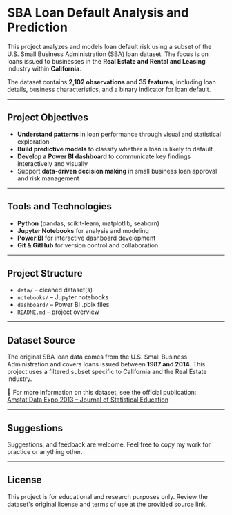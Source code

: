 # SBA Loan Default Analysis and Prediction

This project analyzes and models loan default risk using a subset of the U.S. Small Business Administration (SBA) loan dataset. The focus is on loans issued to businesses in the **Real Estate and Rental and Leasing** industry within **California**.

The dataset contains **2,102 observations** and **35 features**, including loan details, business characteristics, and a binary indicator for loan default.

---

## Project Objectives

- **Understand patterns** in loan performance through visual and statistical exploration
- **Build predictive models** to classify whether a loan is likely to default
- **Develop a Power BI dashboard** to communicate key findings interactively and visually
- Support **data-driven decision making** in small business loan approval and risk management

---

## Tools and Technologies

- **Python** (pandas, scikit-learn, matplotlib, seaborn)
- **Jupyter Notebooks** for analysis and modeling
- **Power BI** for interactive dashboard development
- **Git & GitHub** for version control and collaboration

---

## Project Structure

- `data/` – cleaned dataset(s)
- `notebooks/` – Jupyter notebooks 
- `dashboard/` – Power BI .pbix files
- `README.md` – project overview

---

## Dataset Source

The original SBA loan data comes from the U.S. Small Business Administration and covers loans issued between **1987 and 2014**. This project uses a filtered subset specific to California and the Real Estate industry.

🔗 For more information on this dataset, see the official publication:  
[Amstat Data Expo 2013 – Journal of Statistical Education](https://amstat.tandfonline.com/doi/full/10.1080/10691898.2018.1434342)

---

## Suggestions

Suggestions, and feedback are welcome. Feel free to copy my work for practice or anything other.

---

## License

This project is for educational and research purposes only. Review the dataset's original license and terms of use at the provided source link.

